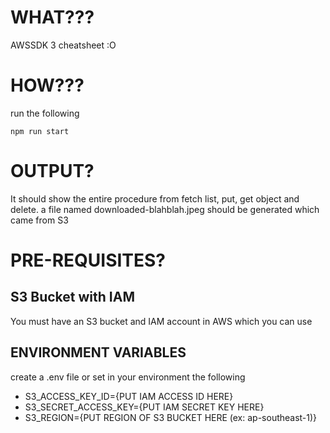 # WHAT???
AWSSDK 3 cheatsheet :O

# HOW???
run the following
```
npm run start
```

# OUTPUT?
It should show the entire procedure from fetch list, put, get object and delete. a file named downloaded-blahblah.jpeg should be generated which came from S3

# PRE-REQUISITES?
## S3 Bucket with IAM
You must have an S3 bucket and IAM account in AWS which you can use

## ENVIRONMENT VARIABLES
create a .env file or set in your environment the following
* S3_ACCESS_KEY_ID={PUT IAM ACCESS ID HERE}
* S3_SECRET_ACCESS_KEY={PUT IAM SECRET KEY HERE}
* S3_REGION={PUT REGION OF S3 BUCKET HERE (ex: ap-southeast-1)}
